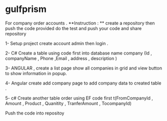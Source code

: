 # gulfprism
For company order accounts . 
**Instruction : **
create a repository then push the code provided do the test and push your code and share repository 

1- Setup project create account admin then login .

2- C# Create a table using code first into database name company (Id , companyName , Phone ,Email , address , description )

3- ANGULAR , create a list page show all companies in grid and view button to show information in popup.

4- Angular create add company page to add company data to created table .

5- c# Create another table order using EF code first t(FromCompanyId , Amount , Product , Quanitity , TranferAmount , TocompanyId)


Push the code into repositoy 
